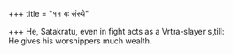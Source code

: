 +++
title = "११ यः संस्थे"

+++
He, Satakratu, even in fight acts as a Vrtra-slayer s,till:  
     He gives his worshippers much wealth.